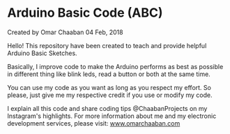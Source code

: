 # Arduino Basic Code (ABC)
Created by Omar Chaaban
04 Feb, 2018



Hello! This repository have been created to teach and provide helpful Arduino Basic Sketches.

Basically, I improve code to make the Arduino performs as best as possible in different thing like blink leds, read a button or both at the same time. 

You can use my code as you want as long as you respect my effort. So please, just give me my respective credit if you use or modify my code.  



I explain all this code and share coding tips @ChaabanProjects on my Instagram's highlights. 
For more information about me and my electronic development services, please visit:
www.omarchaaban.com 

